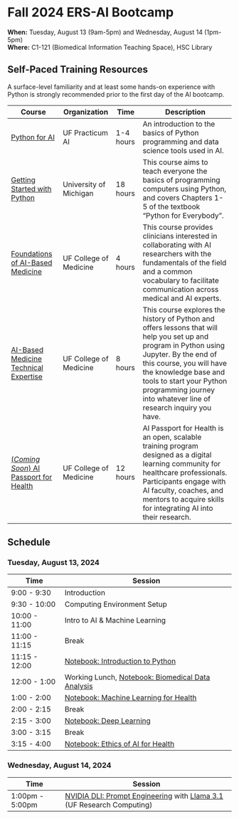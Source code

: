 # Fall 2024 ERS-AI Bootcamp
**When:** Tuesday, August 13 (9am-5pm) and Wednesday, August 14 (1pm-5pm)  
**Where:** C1-121 (Biomedical Information Teaching Space), HSC Library

## Self-Paced Training Resources
A surface-level familiarity and at least some hands-on experience with Python is strongly recommended prior to the first day of the AI bootcamp.

| Course | Organization | Time | Description |
| - | - | - | - |
| [Python for AI](https://practicumai.org/courses/python/) | UF Practicum AI | 1-4 hours | An introduction to the basics of Python programming and data science tools used in AI.
| [Getting Started with Python](https://github.com/PracticumAI/python) | University of Michigan | 18 hours | This course aims to teach everyone the basics of programming computers using Python, and covers Chapters 1-5 of the textbook “Python for Everybody”.
| [Foundations of AI-Based Medicine](https://reg.pwd.aa.ufl.edu/search/publicCourseSearchDetails.do?method=load&courseId=1152676&selectedProgramAreaId=1015758&selectedProgramStreamId=1016506) | UF College of Medicine | 4 hours | This course provides clinicians interested in collaborating with AI researchers with the fundamentals of the field and a common vocabulary to facilitate communication across medical and AI experts.
| [AI-Based Medicine Technical Expertise](https://reg.pwd.aa.ufl.edu/search/publicCourseSearchDetails.do?method=load&courseId=1969670&selectedProgramAreaId=1015758&selectedProgramStreamId=1016506) | UF College of Medicine | 8 hours | This course explores the history of Python and offers lessons that will help you set up and program in Python using Jupyter. By the end of this course, you will have the knowledge base and tools to start your Python programming journey into whatever line of research inquiry you have.
| [(*Coming Soon*) AI Passport for Health](https://com-ai-passport.sites.medinfo.ufl.edu) | UF College of Medicine | 12 hours | AI Passport for Health is an open, scalable training program designed as a digital learning community for healthcare professionals. Participants engage with AI faculty, coaches, and mentors to acquire skills for integrating AI into their research.

## Schedule

### Tuesday, August 13, 2024
| Time | Session |
| - | - |
| 9:00 - 9:30 | Introduction |
| 9:30 - 10:00 | Computing Environment Setup |
| 10:00 - 11:00 | Intro to AI & Machine Learning |
| 11:00 - 11:15 | Break |
| 11:15 - 12:00 | [Notebook: Introduction to Python](https://colab.research.google.com/github/uf-com-ai/ers2024/blob/main/notebooks/1_Introduction_to_Python.ipynb) |
| 12:00 - 1:00 | Working Lunch, [Notebook: Biomedical Data Analysis](https://colab.research.google.com/github/uf-com-ai/ers2024/blob/main/notebooks/2_Biomedical_Data_Analysis.ipynb) |
| 1:00 - 2:00 | [Notebook: Machine Learning for Health](https://colab.research.google.com/github/uf-com-ai/ers2024/blob/main/notebooks/3_Machine_Learning_for_Health.ipynb) |
| 2:00 - 2:15 | Break |
| 2:15 - 3:00 | [Notebook: Deep Learning](https://colab.research.google.com/github/uf-com-ai/ers2024/blob/main/notebooks/4_Deep_Learning.ipynb) |
| 3:00 - 3:15 | Break |
| 3:15 - 4:00 | [Notebook: Ethics of AI for Health](https://colab.research.google.com/github/uf-com-ai/ers2024/blob/main/notebooks/5_Medical_AI_Ethics.ipynb) |

### Wednesday, August 14, 2024
| Time | Session |
| - | - |
| 1:00pm - 5:00pm | [NVIDIA DLI: Prompt Engineering](https://learn.nvidia.com/courses/course-detail?course_id=course-v1:DLI+S-FX-12+V1) with [Llama 3.1](https://llama.meta.com) (UF Research Computing)
